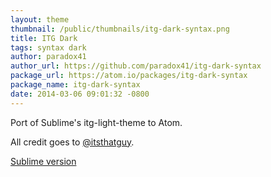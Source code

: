 ```yaml
---
layout: theme
thumbnail: /public/thumbnails/itg-dark-syntax.png
title: ITG Dark
tags: syntax dark
author: paradox41
author_url: https://github.com/paradox41/itg-dark-syntax
package_url: https://atom.io/packages/itg-dark-syntax
package_name: itg-dark-syntax
date: 2014-03-06 09:01:32 -0800
---
```

Port of Sublime's itg-light-theme to Atom.

All credit goes to [@itsthatguy](http://github.com/itsthatguy).

[Sublime version](https://github.com/itsthatguy/theme-itg-flat)
